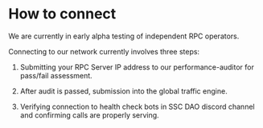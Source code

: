 # How to connect

We are currently in early alpha testing of independent RPC operators.

Connecting to our network currently involves three steps:

1) Submitting your RPC Server IP address to our performance-auditor for pass/fail assessment.

2) After audit is passed, submission into the global traffic engine.

3) Verifying connection to health check bots in SSC DAO discord channel and confirming calls are properly serving. 

